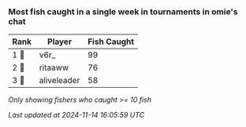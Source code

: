 ### Most fish caught in a single week in tournaments in omie's chat
| Rank | Player | Fish Caught |
|------|--------|-----------|
| 1 🥇  | v6r_  | 99 |
| 2 🥈  | ritaaww  | 76 |
| 3 🥉  | aliveleader  | 58 |

_Only showing fishers who caught >= 10 fish_

_Last updated at 2024-11-14 16:05:59 UTC_